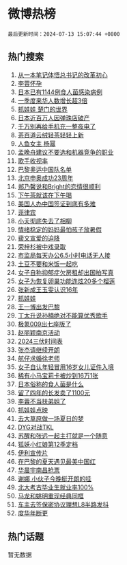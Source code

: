 # 微博热榜

`最后更新时间：2024-07-13 15:07:44 +0800`

## 热门搜索

1. [从一本笔记体悟总书记的改革初心](https://m.weibo.cn/search?containerid=100103type%3D1%26t%3D10%26q%3D%23%E4%BB%8E%E4%B8%80%E6%9C%AC%E7%AC%94%E8%AE%B0%E4%BD%93%E6%82%9F%E6%80%BB%E4%B9%A6%E8%AE%B0%E7%9A%84%E6%94%B9%E9%9D%A9%E5%88%9D%E5%BF%83%23&stream_entry_id=51&isnewpage=1&extparam=seat%3D1%26q%3D%2523%25E4%25BB%258E%25E4%25B8%2580%25E6%259C%25AC%25E7%25AC%2594%25E8%25AE%25B0%25E4%25BD%2593%25E6%2582%259F%25E6%2580%25BB%25E4%25B9%25A6%25E8%25AE%25B0%25E7%259A%2584%25E6%2594%25B9%25E9%259D%25A9%25E5%2588%259D%25E5%25BF%2583%2523%26dgr%3D0%26cate%3D10103%26stream_entry_id%3D51%26filter_type%3Drealtimehot%26pos%3D0%26c_type%3D51%26display_time%3D1720854462%26pre_seqid%3D1720854462525023772198)
1. [李蓉怀孕](https://m.weibo.cn/search?containerid=100103type%3D1%26t%3D10%26q%3D%23%E6%9D%8E%E8%93%89%E6%80%80%E5%AD%95%23&stream_entry_id=31&isnewpage=1&extparam=seat%3D1%26cate%3D5001%26lcate%3D5001%26realpos%3D1%26pos%3D0%26q%3D%2523%25E6%259D%258E%25E8%2593%2589%25E6%2580%2580%25E5%25AD%2595%2523%26dgr%3D0%26band_rank%3D1%26stream_entry_id%3D31%26filter_type%3Drealtimehot%26flag%3D1%26c_type%3D31%26display_time%3D1720854462%26pre_seqid%3D1720854462525023772198)
1. [日本已有1144例食人菌感染病例](https://m.weibo.cn/search?containerid=100103type%3D1%26t%3D10%26q%3D%23%E6%97%A5%E6%9C%AC%E5%B7%B2%E6%9C%891144%E4%BE%8B%E9%A3%9F%E4%BA%BA%E8%8F%8C%E6%84%9F%E6%9F%93%E7%97%85%E4%BE%8B%23&stream_entry_id=31&isnewpage=1&extparam=seat%3D1%26cate%3D5001%26lcate%3D5001%26realpos%3D2%26pos%3D1%26q%3D%2523%25E6%2597%25A5%25E6%259C%25AC%25E5%25B7%25B2%25E6%259C%25891144%25E4%25BE%258B%25E9%25A3%259F%25E4%25BA%25BA%25E8%258F%258C%25E6%2584%259F%25E6%259F%2593%25E7%2597%2585%25E4%25BE%258B%2523%26dgr%3D0%26band_rank%3D2%26stream_entry_id%3D31%26filter_type%3Drealtimehot%26flag%3D2%26c_type%3D31%26display_time%3D1720854462%26pre_seqid%3D1720854462525023772198)
1. [一季度来华人数增长超3倍](https://m.weibo.cn/search?containerid=100103type%3D1%26t%3D10%26q%3D%23%E4%B8%80%E5%AD%A3%E5%BA%A6%E6%9D%A5%E5%8D%8E%E4%BA%BA%E6%95%B0%E5%A2%9E%E9%95%BF%E8%B6%853%E5%80%8D%23&stream_entry_id=31&isnewpage=1&extparam=seat%3D1%26cate%3D5001%26lcate%3D5001%26realpos%3D3%26pos%3D2%26q%3D%2523%25E4%25B8%2580%25E5%25AD%25A3%25E5%25BA%25A6%25E6%259D%25A5%25E5%258D%258E%25E4%25BA%25BA%25E6%2595%25B0%25E5%25A2%259E%25E9%2595%25BF%25E8%25B6%25853%25E5%2580%258D%2523%26dgr%3D0%26band_rank%3D3%26stream_entry_id%3D31%26filter_type%3Drealtimehot%26flag%3D0%26c_type%3D31%26display_time%3D1720854462%26pre_seqid%3D1720854462525023772198)
1. [抓娃娃 楚门的世界](https://m.weibo.cn/search?containerid=100103type%3D1%26t%3D10%26q%3D%E6%8A%93%E5%A8%83%E5%A8%83+%E6%A5%9A%E9%97%A8%E7%9A%84%E4%B8%96%E7%95%8C&stream_entry_id=31&isnewpage=1&extparam=seat%3D1%26cate%3D5001%26lcate%3D5001%26realpos%3D4%26pos%3D3%26q%3D%25E6%258A%2593%25E5%25A8%2583%25E5%25A8%2583%2520%25E6%25A5%259A%25E9%2597%25A8%25E7%259A%2584%25E4%25B8%2596%25E7%2595%258C%26dgr%3D0%26band_rank%3D4%26stream_entry_id%3D31%26filter_type%3Drealtimehot%26flag%3D2%26c_type%3D31%26display_time%3D1720854462%26pre_seqid%3D1720854462525023772198)
1. [日本近百万人因弹珠店破产](https://m.weibo.cn/search?containerid=100103type%3D1%26t%3D10%26q%3D%23%E6%97%A5%E6%9C%AC%E8%BF%91%E7%99%BE%E4%B8%87%E4%BA%BA%E5%9B%A0%E5%BC%B9%E7%8F%A0%E5%BA%97%E7%A0%B4%E4%BA%A7%23&stream_entry_id=31&isnewpage=1&extparam=seat%3D1%26cate%3D5001%26lcate%3D5001%26realpos%3D5%26pos%3D4%26q%3D%2523%25E6%2597%25A5%25E6%259C%25AC%25E8%25BF%2591%25E7%2599%25BE%25E4%25B8%2587%25E4%25BA%25BA%25E5%259B%25A0%25E5%25BC%25B9%25E7%258F%25A0%25E5%25BA%2597%25E7%25A0%25B4%25E4%25BA%25A7%2523%26dgr%3D0%26band_rank%3D5%26stream_entry_id%3D31%26filter_type%3Drealtimehot%26flag%3D1%26c_type%3D31%26display_time%3D1720854462%26pre_seqid%3D1720854462525023772198)
1. [千万别再给手机充一整夜电了](https://m.weibo.cn/search?containerid=100103type%3D1%26t%3D10%26q%3D%23%E5%8D%83%E4%B8%87%E5%88%AB%E5%86%8D%E7%BB%99%E6%89%8B%E6%9C%BA%E5%85%85%E4%B8%80%E6%95%B4%E5%A4%9C%E7%94%B5%E4%BA%86%23&stream_entry_id=31&isnewpage=1&extparam=seat%3D1%26cate%3D5001%26lcate%3D5001%26realpos%3D6%26pos%3D5%26q%3D%2523%25E5%258D%2583%25E4%25B8%2587%25E5%2588%25AB%25E5%2586%258D%25E7%25BB%2599%25E6%2589%258B%25E6%259C%25BA%25E5%2585%2585%25E4%25B8%2580%25E6%2595%25B4%25E5%25A4%259C%25E7%2594%25B5%25E4%25BA%2586%2523%26dgr%3D0%26band_rank%3D6%26stream_entry_id%3D31%26filter_type%3Drealtimehot%26flag%3D0%26c_type%3D31%26display_time%3D1720854462%26pre_seqid%3D1720854462525023772198)
1. [茶百道云绒轻茶轻轻上新](https://m.weibo.cn/search?containerid=100103type%3D1%26t%3D10%26q%3D%23%E8%8C%B6%E7%99%BE%E9%81%93%E4%BA%91%E7%BB%92%E8%BD%BB%E8%8C%B6%E8%BD%BB%E8%BD%BB%E4%B8%8A%E6%96%B0%23&stream_entry_id=31&isnewpage=1&extparam=seat%3D1%26cate%3D5001%26lcate%3D5001%26band_rank%3D7%26pos%3D6%26is_ad_pos%3D1%26q%3D%2523%25E8%258C%25B6%25E7%2599%25BE%25E9%2581%2593%25E4%25BA%2591%25E7%25BB%2592%25E8%25BD%25BB%25E8%258C%25B6%25E8%25BD%25BB%25E8%25BD%25BB%25E4%25B8%258A%25E6%2596%25B0%2523%26dgr%3D0%26topic_ad%3D1%26stream_entry_id%3D31%26filter_type%3Drealtimehot%26adid%3D245858%26c_type%3D31%26display_time%3D1720854462%26pre_seqid%3D1720854462525023772198)
1. [人鱼女主 杨幂](https://m.weibo.cn/search?containerid=100103type%3D1%26t%3D10%26q%3D%E4%BA%BA%E9%B1%BC%E5%A5%B3%E4%B8%BB+%E6%9D%A8%E5%B9%82&stream_entry_id=31&isnewpage=1&extparam=seat%3D1%26cate%3D5001%26lcate%3D5001%26realpos%3D7%26pos%3D7%26q%3D%25E4%25BA%25BA%25E9%25B1%25BC%25E5%25A5%25B3%25E4%25B8%25BB%2520%25E6%259D%25A8%25E5%25B9%2582%26dgr%3D0%26band_rank%3D7%26stream_entry_id%3D31%26filter_type%3Drealtimehot%26flag%3D2%26c_type%3D31%26display_time%3D1720854462%26pre_seqid%3D1720854462525023772198)
1. [孟晚舟建议不要选和机器竞争的职业](https://m.weibo.cn/search?containerid=100103type%3D1%26t%3D10%26q%3D%23%E5%AD%9F%E6%99%9A%E8%88%9F%E5%BB%BA%E8%AE%AE%E4%B8%8D%E8%A6%81%E9%80%89%E5%92%8C%E6%9C%BA%E5%99%A8%E7%AB%9E%E4%BA%89%E7%9A%84%E8%81%8C%E4%B8%9A%23&stream_entry_id=31&isnewpage=1&extparam=seat%3D1%26cate%3D5001%26lcate%3D5001%26realpos%3D8%26pos%3D8%26q%3D%2523%25E5%25AD%259F%25E6%2599%259A%25E8%2588%259F%25E5%25BB%25BA%25E8%25AE%25AE%25E4%25B8%258D%25E8%25A6%2581%25E9%2580%2589%25E5%2592%258C%25E6%259C%25BA%25E5%2599%25A8%25E7%25AB%259E%25E4%25BA%2589%25E7%259A%2584%25E8%2581%258C%25E4%25B8%259A%2523%26dgr%3D0%26band_rank%3D8%26stream_entry_id%3D31%26filter_type%3Drealtimehot%26flag%3D2%26c_type%3D31%26display_time%3D1720854462%26pre_seqid%3D1720854462525023772198)
1. [歌手收视率](https://m.weibo.cn/search?containerid=100103type%3D1%26t%3D10%26q%3D%E6%AD%8C%E6%89%8B%E6%94%B6%E8%A7%86%E7%8E%87&stream_entry_id=31&isnewpage=1&extparam=seat%3D1%26cate%3D5001%26lcate%3D5001%26realpos%3D9%26pos%3D9%26q%3D%25E6%25AD%258C%25E6%2589%258B%25E6%2594%25B6%25E8%25A7%2586%25E7%258E%2587%26dgr%3D0%26band_rank%3D9%26stream_entry_id%3D31%26filter_type%3Drealtimehot%26flag%3D0%26c_type%3D31%26display_time%3D1720854462%26pre_seqid%3D1720854462525023772198)
1. [巴黎奥运中国队名单](https://m.weibo.cn/search?containerid=100103type%3D1%26t%3D10%26q%3D%23%E5%B7%B4%E9%BB%8E%E5%A5%A5%E8%BF%90%E4%B8%AD%E5%9B%BD%E9%98%9F%E5%90%8D%E5%8D%95%23&stream_entry_id=31&isnewpage=1&extparam=seat%3D1%26cate%3D5001%26lcate%3D5001%26realpos%3D10%26pos%3D10%26q%3D%2523%25E5%25B7%25B4%25E9%25BB%258E%25E5%25A5%25A5%25E8%25BF%2590%25E4%25B8%25AD%25E5%259B%25BD%25E9%2598%259F%25E5%2590%258D%25E5%258D%2595%2523%26dgr%3D0%26band_rank%3D10%26stream_entry_id%3D31%26filter_type%3Drealtimehot%26flag%3D0%26c_type%3D31%26display_time%3D1720854462%26pre_seqid%3D1720854462525023772198)
1. [北京申奥成功23周年](https://m.weibo.cn/search?containerid=100103type%3D1%26t%3D10%26q%3D%23%E5%8C%97%E4%BA%AC%E7%94%B3%E5%A5%A5%E6%88%90%E5%8A%9F23%E5%91%A8%E5%B9%B4%23&stream_entry_id=31&isnewpage=1&extparam=seat%3D1%26cate%3D5001%26lcate%3D5001%26realpos%3D11%26pos%3D11%26q%3D%2523%25E5%258C%2597%25E4%25BA%25AC%25E7%2594%25B3%25E5%25A5%25A5%25E6%2588%2590%25E5%258A%259F23%25E5%2591%25A8%25E5%25B9%25B4%2523%26dgr%3D0%26band_rank%3D11%26stream_entry_id%3D31%26filter_type%3Drealtimehot%26flag%3D32768%26c_type%3D31%26display_time%3D1720854462%26pre_seqid%3D1720854462525023772198)
1. [郑乃馨说和Bright的恋情很顺利](https://m.weibo.cn/search?containerid=100103type%3D1%26t%3D10%26q%3D%23%E9%83%91%E4%B9%83%E9%A6%A8%E8%AF%B4%E5%92%8CBright%E7%9A%84%E6%81%8B%E6%83%85%E5%BE%88%E9%A1%BA%E5%88%A9%23&stream_entry_id=31&isnewpage=1&extparam=seat%3D1%26cate%3D5001%26lcate%3D5001%26realpos%3D12%26pos%3D12%26q%3D%2523%25E9%2583%2591%25E4%25B9%2583%25E9%25A6%25A8%25E8%25AF%25B4%25E5%2592%258CBright%25E7%259A%2584%25E6%2581%258B%25E6%2583%2585%25E5%25BE%2588%25E9%25A1%25BA%25E5%2588%25A9%2523%26dgr%3D0%26band_rank%3D12%26stream_entry_id%3D31%26filter_type%3Drealtimehot%26flag%3D1%26c_type%3D31%26display_time%3D1720854462%26pre_seqid%3D1720854462525023772198)
1. [下午茶就该在下午喝](https://m.weibo.cn/search?containerid=100103type%3D1%26t%3D10%26q%3D%23%E4%B8%8B%E5%8D%88%E8%8C%B6%E5%B0%B1%E8%AF%A5%E5%9C%A8%E4%B8%8B%E5%8D%88%E5%96%9D%23&stream_entry_id=31&isnewpage=1&extparam=seat%3D1%26cate%3D5001%26lcate%3D5001%26band_rank%3D13%26pos%3D13%26realpos%3D13%26q%3D%2523%25E4%25B8%258B%25E5%258D%2588%25E8%258C%25B6%25E5%25B0%25B1%25E8%25AF%25A5%25E5%259C%25A8%25E4%25B8%258B%25E5%258D%2588%25E5%2596%259D%2523%26dgr%3D0%26flag%3D0%26stream_entry_id%3D31%26filter_type%3Drealtimehot%26adid%3D245601%26c_type%3D31%26display_time%3D1720854462%26pre_seqid%3D1720854462525023772198)
1. [美国人办中国签证到底有多难](https://m.weibo.cn/search?containerid=100103type%3D1%26t%3D10%26q%3D%E7%BE%8E%E5%9B%BD%E4%BA%BA%E5%8A%9E%E4%B8%AD%E5%9B%BD%E7%AD%BE%E8%AF%81%E5%88%B0%E5%BA%95%E6%9C%89%E5%A4%9A%E9%9A%BE&stream_entry_id=31&isnewpage=1&extparam=seat%3D1%26cate%3D5001%26lcate%3D5001%26realpos%3D14%26pos%3D14%26q%3D%25E7%25BE%258E%25E5%259B%25BD%25E4%25BA%25BA%25E5%258A%259E%25E4%25B8%25AD%25E5%259B%25BD%25E7%25AD%25BE%25E8%25AF%2581%25E5%2588%25B0%25E5%25BA%2595%25E6%259C%2589%25E5%25A4%259A%25E9%259A%25BE%26dgr%3D0%26band_rank%3D14%26stream_entry_id%3D31%26filter_type%3Drealtimehot%26flag%3D1%26c_type%3D31%26display_time%3D1720854462%26pre_seqid%3D1720854462525023772198)
1. [菲律宾](https://m.weibo.cn/search?containerid=100103type%3D1%26t%3D10%26q%3D%E8%8F%B2%E5%BE%8B%E5%AE%BE&stream_entry_id=31&isnewpage=1&extparam=seat%3D1%26cate%3D5001%26lcate%3D5001%26realpos%3D15%26pos%3D15%26q%3D%25E8%258F%25B2%25E5%25BE%258B%25E5%25AE%25BE%26dgr%3D0%26band_rank%3D15%26stream_entry_id%3D31%26filter_type%3Drealtimehot%26flag%3D1%26c_type%3D31%26display_time%3D1720854462%26pre_seqid%3D1720854462525023772198)
1. [小夭彻底失去了相柳](https://m.weibo.cn/search?containerid=100103type%3D1%26t%3D10%26q%3D%E5%B0%8F%E5%A4%AD%E5%BD%BB%E5%BA%95%E5%A4%B1%E5%8E%BB%E4%BA%86%E7%9B%B8%E6%9F%B3&stream_entry_id=31&isnewpage=1&extparam=seat%3D1%26cate%3D5001%26lcate%3D5001%26realpos%3D16%26pos%3D16%26q%3D%25E5%25B0%258F%25E5%25A4%25AD%25E5%25BD%25BB%25E5%25BA%2595%25E5%25A4%25B1%25E5%258E%25BB%25E4%25BA%2586%25E7%259B%25B8%25E6%259F%25B3%26dgr%3D0%26band_rank%3D16%26stream_entry_id%3D31%26filter_type%3Drealtimehot%26flag%3D0%26c_type%3D31%26display_time%3D1720854462%26pre_seqid%3D1720854462525023772198)
1. [情绪稳定的妈妈最怕孩子放暑假](https://m.weibo.cn/search?containerid=100103type%3D1%26t%3D10%26q%3D%23%E6%83%85%E7%BB%AA%E7%A8%B3%E5%AE%9A%E7%9A%84%E5%A6%88%E5%A6%88%E6%9C%80%E6%80%95%E5%AD%A9%E5%AD%90%E6%94%BE%E6%9A%91%E5%81%87%23&stream_entry_id=31&isnewpage=1&extparam=seat%3D1%26cate%3D5001%26lcate%3D5001%26realpos%3D17%26pos%3D17%26q%3D%2523%25E6%2583%2585%25E7%25BB%25AA%25E7%25A8%25B3%25E5%25AE%259A%25E7%259A%2584%25E5%25A6%2588%25E5%25A6%2588%25E6%259C%2580%25E6%2580%2595%25E5%25AD%25A9%25E5%25AD%2590%25E6%2594%25BE%25E6%259A%2591%25E5%2581%2587%2523%26dgr%3D0%26band_rank%3D17%26stream_entry_id%3D31%26filter_type%3Drealtimehot%26flag%3D0%26c_type%3D31%26display_time%3D1720854462%26pre_seqid%3D1720854462525023772198)
1. [裴文宣爱的迫降](https://m.weibo.cn/search?containerid=100103type%3D1%26t%3D10%26q%3D%23%E8%A3%B4%E6%96%87%E5%AE%A3%E7%88%B1%E7%9A%84%E8%BF%AB%E9%99%8D%23&stream_entry_id=31&isnewpage=1&extparam=seat%3D1%26cate%3D5001%26lcate%3D5001%26realpos%3D18%26pos%3D18%26q%3D%2523%25E8%25A3%25B4%25E6%2596%2587%25E5%25AE%25A3%25E7%2588%25B1%25E7%259A%2584%25E8%25BF%25AB%25E9%2599%258D%2523%26dgr%3D0%26band_rank%3D18%26stream_entry_id%3D31%26filter_type%3Drealtimehot%26flag%3D0%26c_type%3D31%26display_time%3D1720854462%26pre_seqid%3D1720854462525023772198)
1. [荣梓杉被中戏录取](https://m.weibo.cn/search?containerid=100103type%3D1%26t%3D10%26q%3D%23%E8%8D%A3%E6%A2%93%E6%9D%89%E8%A2%AB%E4%B8%AD%E6%88%8F%E5%BD%95%E5%8F%96%23&stream_entry_id=31&isnewpage=1&extparam=seat%3D1%26cate%3D5001%26lcate%3D5001%26realpos%3D19%26pos%3D19%26q%3D%2523%25E8%258D%25A3%25E6%25A2%2593%25E6%259D%2589%25E8%25A2%25AB%25E4%25B8%25AD%25E6%2588%258F%25E5%25BD%2595%25E5%258F%2596%2523%26dgr%3D0%26band_rank%3D19%26stream_entry_id%3D31%26filter_type%3Drealtimehot%26flag%3D0%26c_type%3D31%26display_time%3D1720854462%26pre_seqid%3D1720854462525023772198)
1. [市监局每天办公6.5小时电话无人接](https://m.weibo.cn/search?containerid=100103type%3D1%26t%3D10%26q%3D%23%E5%B8%82%E7%9B%91%E5%B1%80%E6%AF%8F%E5%A4%A9%E5%8A%9E%E5%85%AC6.5%E5%B0%8F%E6%97%B6%E7%94%B5%E8%AF%9D%E6%97%A0%E4%BA%BA%E6%8E%A5%23&stream_entry_id=31&isnewpage=1&extparam=seat%3D1%26cate%3D5001%26lcate%3D5001%26realpos%3D20%26pos%3D20%26q%3D%2523%25E5%25B8%2582%25E7%259B%2591%25E5%25B1%2580%25E6%25AF%258F%25E5%25A4%25A9%25E5%258A%259E%25E5%2585%25AC6.5%25E5%25B0%258F%25E6%2597%25B6%25E7%2594%25B5%25E8%25AF%259D%25E6%2597%25A0%25E4%25BA%25BA%25E6%258E%25A5%2523%26dgr%3D0%26band_rank%3D20%26stream_entry_id%3D31%26filter_type%3Drealtimehot%26flag%3D0%26c_type%3D31%26display_time%3D1720854462%26pre_seqid%3D1720854462525023772198)
1. [土豆不要和米饭一起吃](https://m.weibo.cn/search?containerid=100103type%3D1%26t%3D10%26q%3D%23%E5%9C%9F%E8%B1%86%E4%B8%8D%E8%A6%81%E5%92%8C%E7%B1%B3%E9%A5%AD%E4%B8%80%E8%B5%B7%E5%90%83%23&stream_entry_id=31&isnewpage=1&extparam=seat%3D1%26cate%3D5001%26lcate%3D5001%26realpos%3D21%26pos%3D21%26q%3D%2523%25E5%259C%259F%25E8%25B1%2586%25E4%25B8%258D%25E8%25A6%2581%25E5%2592%258C%25E7%25B1%25B3%25E9%25A5%25AD%25E4%25B8%2580%25E8%25B5%25B7%25E5%2590%2583%2523%26dgr%3D0%26band_rank%3D21%26stream_entry_id%3D31%26filter_type%3Drealtimehot%26flag%3D1%26c_type%3D31%26display_time%3D1720854462%26pre_seqid%3D1720854462525023772198)
1. [女子自称抑郁症欠房租却出国拍写真](https://m.weibo.cn/search?containerid=100103type%3D1%26t%3D10%26q%3D%23%E5%A5%B3%E5%AD%90%E8%87%AA%E7%A7%B0%E6%8A%91%E9%83%81%E7%97%87%E6%AC%A0%E6%88%BF%E7%A7%9F%E5%8D%B4%E5%87%BA%E5%9B%BD%E6%8B%8D%E5%86%99%E7%9C%9F%23&stream_entry_id=31&isnewpage=1&extparam=seat%3D1%26cate%3D5001%26lcate%3D5001%26realpos%3D22%26pos%3D22%26q%3D%2523%25E5%25A5%25B3%25E5%25AD%2590%25E8%2587%25AA%25E7%25A7%25B0%25E6%258A%2591%25E9%2583%2581%25E7%2597%2587%25E6%25AC%25A0%25E6%2588%25BF%25E7%25A7%259F%25E5%258D%25B4%25E5%2587%25BA%25E5%259B%25BD%25E6%258B%258D%25E5%2586%2599%25E7%259C%259F%2523%26dgr%3D0%26band_rank%3D22%26stream_entry_id%3D31%26filter_type%3Drealtimehot%26flag%3D1%26c_type%3D31%26display_time%3D1720854462%26pre_seqid%3D1720854462525023772198)
1. [女子为恢复卵巢功能连炫20多个榴莲](https://m.weibo.cn/search?containerid=100103type%3D1%26t%3D10%26q%3D%23%E5%A5%B3%E5%AD%90%E4%B8%BA%E6%81%A2%E5%A4%8D%E5%8D%B5%E5%B7%A2%E5%8A%9F%E8%83%BD%E8%BF%9E%E7%82%AB20%E5%A4%9A%E4%B8%AA%E6%A6%B4%E8%8E%B2%23&stream_entry_id=31&isnewpage=1&extparam=seat%3D1%26cate%3D5001%26lcate%3D5001%26realpos%3D23%26pos%3D23%26q%3D%2523%25E5%25A5%25B3%25E5%25AD%2590%25E4%25B8%25BA%25E6%2581%25A2%25E5%25A4%258D%25E5%258D%25B5%25E5%25B7%25A2%25E5%258A%259F%25E8%2583%25BD%25E8%25BF%259E%25E7%2582%25AB20%25E5%25A4%259A%25E4%25B8%25AA%25E6%25A6%25B4%25E8%258E%25B2%2523%26dgr%3D0%26band_rank%3D23%26stream_entry_id%3D31%26filter_type%3Drealtimehot%26flag%3D2%26c_type%3D31%26display_time%3D1720854462%26pre_seqid%3D1720854462525023772198)
1. [张新成王玉雯认识16年](https://m.weibo.cn/search?containerid=100103type%3D1%26t%3D10%26q%3D%23%E5%BC%A0%E6%96%B0%E6%88%90%E7%8E%8B%E7%8E%89%E9%9B%AF%E8%AE%A4%E8%AF%8616%E5%B9%B4%23&stream_entry_id=31&isnewpage=1&extparam=seat%3D1%26cate%3D5001%26lcate%3D5001%26realpos%3D24%26pos%3D24%26q%3D%2523%25E5%25BC%25A0%25E6%2596%25B0%25E6%2588%2590%25E7%258E%258B%25E7%258E%2589%25E9%259B%25AF%25E8%25AE%25A4%25E8%25AF%258616%25E5%25B9%25B4%2523%26dgr%3D0%26band_rank%3D24%26stream_entry_id%3D31%26filter_type%3Drealtimehot%26flag%3D1%26c_type%3D31%26display_time%3D1720854462%26pre_seqid%3D1720854462525023772198)
1. [抓娃娃](https://m.weibo.cn/search?containerid=100103type%3D1%26t%3D10%26q%3D%E6%8A%93%E5%A8%83%E5%A8%83&stream_entry_id=31&isnewpage=1&extparam=seat%3D1%26cate%3D5001%26lcate%3D5001%26realpos%3D25%26pos%3D25%26q%3D%25E6%258A%2593%25E5%25A8%2583%25E5%25A8%2583%26dgr%3D0%26band_rank%3D25%26stream_entry_id%3D31%26filter_type%3Drealtimehot%26flag%3D0%26c_type%3D31%26display_time%3D1720854462%26pre_seqid%3D1720854462525023772198)
1. [王一博出发巴黎](https://m.weibo.cn/search?containerid=100103type%3D1%26t%3D10%26q%3D%E7%8E%8B%E4%B8%80%E5%8D%9A%E5%87%BA%E5%8F%91%E5%B7%B4%E9%BB%8E&stream_entry_id=31&isnewpage=1&extparam=seat%3D1%26cate%3D5001%26lcate%3D5001%26realpos%3D26%26pos%3D26%26q%3D%25E7%258E%258B%25E4%25B8%2580%25E5%258D%259A%25E5%2587%25BA%25E5%258F%2591%25E5%25B7%25B4%25E9%25BB%258E%26dgr%3D0%26band_rank%3D26%26stream_entry_id%3D31%26filter_type%3Drealtimehot%26flag%3D1%26c_type%3D31%26display_time%3D1720854462%26pre_seqid%3D1720854462525023772198)
1. [丁太升说孙楠绝对不能算优秀歌手](https://m.weibo.cn/search?containerid=100103type%3D1%26t%3D10%26q%3D%23%E4%B8%81%E5%A4%AA%E5%8D%87%E8%AF%B4%E5%AD%99%E6%A5%A0%E7%BB%9D%E5%AF%B9%E4%B8%8D%E8%83%BD%E7%AE%97%E4%BC%98%E7%A7%80%E6%AD%8C%E6%89%8B%23&stream_entry_id=31&isnewpage=1&extparam=seat%3D1%26cate%3D5001%26lcate%3D5001%26realpos%3D27%26pos%3D27%26q%3D%2523%25E4%25B8%2581%25E5%25A4%25AA%25E5%258D%2587%25E8%25AF%25B4%25E5%25AD%2599%25E6%25A5%25A0%25E7%25BB%259D%25E5%25AF%25B9%25E4%25B8%258D%25E8%2583%25BD%25E7%25AE%2597%25E4%25BC%2598%25E7%25A7%2580%25E6%25AD%258C%25E6%2589%258B%2523%26dgr%3D0%26band_rank%3D27%26stream_entry_id%3D31%26filter_type%3Drealtimehot%26flag%3D0%26c_type%3D31%26display_time%3D1720854462%26pre_seqid%3D1720854462525023772198)
1. [极氪009出七座版了](https://m.weibo.cn/search?containerid=100103type%3D1%26t%3D10%26q%3D%23%E6%9E%81%E6%B0%AA009%E5%87%BA%E4%B8%83%E5%BA%A7%E7%89%88%E4%BA%86%23&stream_entry_id=31&isnewpage=1&extparam=seat%3D1%26cate%3D5001%26lcate%3D5001%26band_rank%3D28%26pos%3D28%26realpos%3D28%26q%3D%2523%25E6%259E%2581%25E6%25B0%25AA009%25E5%2587%25BA%25E4%25B8%2583%25E5%25BA%25A7%25E7%2589%2588%25E4%25BA%2586%2523%26dgr%3D0%26flag%3D0%26stream_entry_id%3D31%26filter_type%3Drealtimehot%26adid%3D245946%26c_type%3D31%26display_time%3D1720854462%26pre_seqid%3D1720854462525023772198)
1. [赵丽颖南京活动](https://m.weibo.cn/search?containerid=100103type%3D1%26t%3D10%26q%3D%E8%B5%B5%E4%B8%BD%E9%A2%96%E5%8D%97%E4%BA%AC%E6%B4%BB%E5%8A%A8&stream_entry_id=31&isnewpage=1&extparam=seat%3D1%26cate%3D5001%26lcate%3D5001%26realpos%3D29%26pos%3D29%26q%3D%25E8%25B5%25B5%25E4%25B8%25BD%25E9%25A2%2596%25E5%258D%2597%25E4%25BA%25AC%25E6%25B4%25BB%25E5%258A%25A8%26dgr%3D0%26band_rank%3D29%26stream_entry_id%3D31%26filter_type%3Drealtimehot%26flag%3D0%26c_type%3D31%26display_time%3D1720854462%26pre_seqid%3D1720854462525023772198)
1. [2024三伏时间表](https://m.weibo.cn/search?containerid=100103type%3D1%26t%3D10%26q%3D%232024%E4%B8%89%E4%BC%8F%E6%97%B6%E9%97%B4%E8%A1%A8%23&stream_entry_id=31&isnewpage=1&extparam=seat%3D1%26cate%3D5001%26lcate%3D5001%26realpos%3D30%26pos%3D30%26q%3D%25232024%25E4%25B8%2589%25E4%25BC%258F%25E6%2597%25B6%25E9%2597%25B4%25E8%25A1%25A8%2523%26dgr%3D0%26band_rank%3D30%26stream_entry_id%3D31%26filter_type%3Drealtimehot%26flag%3D1%26c_type%3D31%26display_time%3D1720854462%26pre_seqid%3D1720854462525023772198)
1. [张杰请继续开朗](https://m.weibo.cn/search?containerid=100103type%3D1%26t%3D10%26q%3D%23%E5%BC%A0%E6%9D%B0%E8%AF%B7%E7%BB%A7%E7%BB%AD%E5%BC%80%E6%9C%97%23&stream_entry_id=31&isnewpage=1&extparam=seat%3D1%26cate%3D5001%26lcate%3D5001%26realpos%3D31%26pos%3D31%26q%3D%2523%25E5%25BC%25A0%25E6%259D%25B0%25E8%25AF%25B7%25E7%25BB%25A7%25E7%25BB%25AD%25E5%25BC%2580%25E6%259C%2597%2523%26dgr%3D0%26band_rank%3D31%26stream_entry_id%3D31%26filter_type%3Drealtimehot%26flag%3D1%26c_type%3D31%26display_time%3D1720854462%26pre_seqid%3D1720854462525023772198)
1. [航仔求婚徐老师](https://m.weibo.cn/search?containerid=100103type%3D1%26t%3D10%26q%3D%E8%88%AA%E4%BB%94%E6%B1%82%E5%A9%9A%E5%BE%90%E8%80%81%E5%B8%88&stream_entry_id=31&isnewpage=1&extparam=seat%3D1%26cate%3D5001%26lcate%3D5001%26realpos%3D32%26pos%3D32%26q%3D%25E8%2588%25AA%25E4%25BB%2594%25E6%25B1%2582%25E5%25A9%259A%25E5%25BE%2590%25E8%2580%2581%25E5%25B8%2588%26dgr%3D0%26band_rank%3D32%26stream_entry_id%3D31%26filter_type%3Drealtimehot%26flag%3D0%26c_type%3D31%26display_time%3D1720854462%26pre_seqid%3D1720854462525023772198)
1. [女子自认年轻冒用16岁女儿证件入境](https://m.weibo.cn/search?containerid=100103type%3D1%26t%3D10%26q%3D%23%E5%A5%B3%E5%AD%90%E8%87%AA%E8%AE%A4%E5%B9%B4%E8%BD%BB%E5%86%92%E7%94%A816%E5%B2%81%E5%A5%B3%E5%84%BF%E8%AF%81%E4%BB%B6%E5%85%A5%E5%A2%83%23&stream_entry_id=31&isnewpage=1&extparam=seat%3D1%26cate%3D5001%26lcate%3D5001%26realpos%3D33%26pos%3D33%26q%3D%2523%25E5%25A5%25B3%25E5%25AD%2590%25E8%2587%25AA%25E8%25AE%25A4%25E5%25B9%25B4%25E8%25BD%25BB%25E5%2586%2592%25E7%2594%25A816%25E5%25B2%2581%25E5%25A5%25B3%25E5%2584%25BF%25E8%25AF%2581%25E4%25BB%25B6%25E5%2585%25A5%25E5%25A2%2583%2523%26dgr%3D0%26band_rank%3D33%26stream_entry_id%3D31%26filter_type%3Drealtimehot%26flag%3D0%26c_type%3D31%26display_time%3D1720854462%26pre_seqid%3D1720854462525023772198)
1. [稀有小马宝莉卡被炒到16万1张](https://m.weibo.cn/search?containerid=100103type%3D1%26t%3D10%26q%3D%23%E7%A8%80%E6%9C%89%E5%B0%8F%E9%A9%AC%E5%AE%9D%E8%8E%89%E5%8D%A1%E8%A2%AB%E7%82%92%E5%88%B016%E4%B8%871%E5%BC%A0%23&stream_entry_id=31&isnewpage=1&extparam=seat%3D1%26cate%3D5001%26lcate%3D5001%26realpos%3D34%26pos%3D34%26q%3D%2523%25E7%25A8%2580%25E6%259C%2589%25E5%25B0%258F%25E9%25A9%25AC%25E5%25AE%259D%25E8%258E%2589%25E5%258D%25A1%25E8%25A2%25AB%25E7%2582%2592%25E5%2588%25B016%25E4%25B8%25871%25E5%25BC%25A0%2523%26dgr%3D0%26band_rank%3D34%26stream_entry_id%3D31%26filter_type%3Drealtimehot%26flag%3D1%26c_type%3D31%26display_time%3D1720854462%26pre_seqid%3D1720854462525023772198)
1. [日本俗称的食人菌是什么](https://m.weibo.cn/search?containerid=100103type%3D1%26t%3D10%26q%3D%23%E6%97%A5%E6%9C%AC%E4%BF%97%E7%A7%B0%E7%9A%84%E9%A3%9F%E4%BA%BA%E8%8F%8C%E6%98%AF%E4%BB%80%E4%B9%88%23&stream_entry_id=31&isnewpage=1&extparam=seat%3D1%26cate%3D5001%26lcate%3D5001%26realpos%3D35%26pos%3D35%26q%3D%2523%25E6%2597%25A5%25E6%259C%25AC%25E4%25BF%2597%25E7%25A7%25B0%25E7%259A%2584%25E9%25A3%259F%25E4%25BA%25BA%25E8%258F%258C%25E6%2598%25AF%25E4%25BB%2580%25E4%25B9%2588%2523%26dgr%3D0%26band_rank%3D35%26stream_entry_id%3D31%26filter_type%3Drealtimehot%26flag%3D1%26c_type%3D31%26display_time%3D1720854462%26pre_seqid%3D1720854462525023772198)
1. [留了四年的长发卖了1100元](https://m.weibo.cn/search?containerid=100103type%3D1%26t%3D10%26q%3D%23%E7%95%99%E4%BA%86%E5%9B%9B%E5%B9%B4%E7%9A%84%E9%95%BF%E5%8F%91%E5%8D%96%E4%BA%861100%E5%85%83%23&stream_entry_id=31&isnewpage=1&extparam=seat%3D1%26cate%3D5001%26lcate%3D5001%26realpos%3D36%26pos%3D36%26q%3D%2523%25E7%2595%2599%25E4%25BA%2586%25E5%259B%259B%25E5%25B9%25B4%25E7%259A%2584%25E9%2595%25BF%25E5%258F%2591%25E5%258D%2596%25E4%25BA%25861100%25E5%2585%2583%2523%26dgr%3D0%26band_rank%3D36%26stream_entry_id%3D31%26filter_type%3Drealtimehot%26flag%3D1%26c_type%3D31%26display_time%3D1720854462%26pre_seqid%3D1720854462525023772198)
1. [李蓉不当扶弟姐了](https://m.weibo.cn/search?containerid=100103type%3D1%26t%3D10%26q%3D%23%E6%9D%8E%E8%93%89%E4%B8%8D%E5%BD%93%E6%89%B6%E5%BC%9F%E5%A7%90%E4%BA%86%23&stream_entry_id=31&isnewpage=1&extparam=seat%3D1%26cate%3D5001%26lcate%3D5001%26realpos%3D37%26pos%3D37%26q%3D%2523%25E6%259D%258E%25E8%2593%2589%25E4%25B8%258D%25E5%25BD%2593%25E6%2589%25B6%25E5%25BC%259F%25E5%25A7%2590%25E4%25BA%2586%2523%26dgr%3D0%26band_rank%3D37%26stream_entry_id%3D31%26filter_type%3Drealtimehot%26flag%3D1%26c_type%3D31%26display_time%3D1720854462%26pre_seqid%3D1720854462525023772198)
1. [抓娃娃点映](https://m.weibo.cn/search?containerid=100103type%3D1%26t%3D10%26q%3D%E6%8A%93%E5%A8%83%E5%A8%83%E7%82%B9%E6%98%A0&stream_entry_id=31&isnewpage=1&extparam=seat%3D1%26cate%3D5001%26lcate%3D5001%26realpos%3D38%26pos%3D38%26q%3D%25E6%258A%2593%25E5%25A8%2583%25E5%25A8%2583%25E7%2582%25B9%25E6%2598%25A0%26dgr%3D0%26band_rank%3D38%26stream_entry_id%3D31%26filter_type%3Drealtimehot%26flag%3D0%26c_type%3D31%26display_time%3D1720854462%26pre_seqid%3D1720854462525023772198)
1. [去大草原做一场夏日的梦](https://m.weibo.cn/search?containerid=100103type%3D1%26t%3D10%26q%3D%23%E5%8E%BB%E5%A4%A7%E8%8D%89%E5%8E%9F%E5%81%9A%E4%B8%80%E5%9C%BA%E5%A4%8F%E6%97%A5%E7%9A%84%E6%A2%A6%23&stream_entry_id=31&isnewpage=1&extparam=seat%3D1%26cate%3D5001%26lcate%3D5001%26realpos%3D39%26pos%3D39%26q%3D%2523%25E5%258E%25BB%25E5%25A4%25A7%25E8%258D%2589%25E5%258E%259F%25E5%2581%259A%25E4%25B8%2580%25E5%259C%25BA%25E5%25A4%258F%25E6%2597%25A5%25E7%259A%2584%25E6%25A2%25A6%2523%26dgr%3D0%26band_rank%3D39%26stream_entry_id%3D31%26filter_type%3Drealtimehot%26flag%3D32768%26c_type%3D31%26display_time%3D1720854462%26pre_seqid%3D1720854462525023772198)
1. [DYG对战TKL](https://m.weibo.cn/search?containerid=100103type%3D1%26t%3D10%26q%3D%23DYG%E5%AF%B9%E6%88%98TKL%23&stream_entry_id=31&isnewpage=1&extparam=seat%3D1%26cate%3D5001%26lcate%3D5001%26realpos%3D40%26pos%3D40%26q%3D%2523DYG%25E5%25AF%25B9%25E6%2588%2598TKL%2523%26dgr%3D0%26band_rank%3D40%26stream_entry_id%3D31%26filter_type%3Drealtimehot%26flag%3D1%26c_type%3D31%26display_time%3D1720854462%26pre_seqid%3D1720854462525023772198)
1. [苏醒和张远一起主打就是一个随意](https://m.weibo.cn/search?containerid=100103type%3D1%26t%3D10%26q%3D%23%E8%8B%8F%E9%86%92%E5%92%8C%E5%BC%A0%E8%BF%9C%E4%B8%80%E8%B5%B7%E4%B8%BB%E6%89%93%E5%B0%B1%E6%98%AF%E4%B8%80%E4%B8%AA%E9%9A%8F%E6%84%8F%23&stream_entry_id=31&isnewpage=1&extparam=seat%3D1%26cate%3D5001%26lcate%3D5001%26realpos%3D41%26pos%3D41%26q%3D%2523%25E8%258B%258F%25E9%2586%2592%25E5%2592%258C%25E5%25BC%25A0%25E8%25BF%259C%25E4%25B8%2580%25E8%25B5%25B7%25E4%25B8%25BB%25E6%2589%2593%25E5%25B0%25B1%25E6%2598%25AF%25E4%25B8%2580%25E4%25B8%25AA%25E9%259A%258F%25E6%2584%258F%2523%26dgr%3D0%26band_rank%3D41%26stream_entry_id%3D31%26filter_type%3Drealtimehot%26flag%3D1%26c_type%3D31%26display_time%3D1720854462%26pre_seqid%3D1720854462525023772198)
1. [狐妖小红娘第12季定档](https://m.weibo.cn/search?containerid=100103type%3D1%26t%3D10%26q%3D%23%E7%8B%90%E5%A6%96%E5%B0%8F%E7%BA%A2%E5%A8%98%E7%AC%AC12%E5%AD%A3%E5%AE%9A%E6%A1%A3%23&stream_entry_id=31&isnewpage=1&extparam=seat%3D1%26cate%3D5001%26lcate%3D5001%26realpos%3D42%26pos%3D42%26q%3D%2523%25E7%258B%2590%25E5%25A6%2596%25E5%25B0%258F%25E7%25BA%25A2%25E5%25A8%2598%25E7%25AC%25AC12%25E5%25AD%25A3%25E5%25AE%259A%25E6%25A1%25A3%2523%26dgr%3D0%26band_rank%3D42%26stream_entry_id%3D31%26filter_type%3Drealtimehot%26flag%3D0%26c_type%3D31%26display_time%3D1720854462%26pre_seqid%3D1720854462525023772198)
1. [伊利宣传片](https://m.weibo.cn/search?containerid=100103type%3D1%26t%3D10%26q%3D%E4%BC%8A%E5%88%A9%E5%AE%A3%E4%BC%A0%E7%89%87&stream_entry_id=31&isnewpage=1&extparam=seat%3D1%26cate%3D5001%26lcate%3D5001%26realpos%3D43%26pos%3D43%26q%3D%25E4%25BC%258A%25E5%2588%25A9%25E5%25AE%25A3%25E4%25BC%25A0%25E7%2589%2587%26dgr%3D0%26band_rank%3D43%26stream_entry_id%3D31%26filter_type%3Drealtimehot%26flag%3D1%26c_type%3D31%26display_time%3D1720854462%26pre_seqid%3D1720854462525023772198)
1. [在巴黎的夏天遇见最美中国红](https://m.weibo.cn/search?containerid=100103type%3D1%26t%3D10%26q%3D%23%E5%9C%A8%E5%B7%B4%E9%BB%8E%E7%9A%84%E5%A4%8F%E5%A4%A9%E9%81%87%E8%A7%81%E6%9C%80%E7%BE%8E%E4%B8%AD%E5%9B%BD%E7%BA%A2%23&stream_entry_id=31&isnewpage=1&extparam=seat%3D1%26cate%3D5001%26lcate%3D5001%26realpos%3D44%26pos%3D44%26q%3D%2523%25E5%259C%25A8%25E5%25B7%25B4%25E9%25BB%258E%25E7%259A%2584%25E5%25A4%258F%25E5%25A4%25A9%25E9%2581%2587%25E8%25A7%2581%25E6%259C%2580%25E7%25BE%258E%25E4%25B8%25AD%25E5%259B%25BD%25E7%25BA%25A2%2523%26dgr%3D0%26band_rank%3D44%26stream_entry_id%3D31%26filter_type%3Drealtimehot%26flag%3D0%26c_type%3D31%26display_time%3D1720854462%26pre_seqid%3D1720854462525023772198)
1. [华晨宇南昌抢票](https://m.weibo.cn/search?containerid=100103type%3D1%26t%3D10%26q%3D%E5%8D%8E%E6%99%A8%E5%AE%87%E5%8D%97%E6%98%8C%E6%8A%A2%E7%A5%A8&stream_entry_id=31&isnewpage=1&extparam=seat%3D1%26cate%3D5001%26lcate%3D5001%26realpos%3D45%26pos%3D45%26q%3D%25E5%258D%258E%25E6%2599%25A8%25E5%25AE%2587%25E5%258D%2597%25E6%2598%258C%25E6%258A%25A2%25E7%25A5%25A8%26dgr%3D0%26band_rank%3D45%26stream_entry_id%3D31%26filter_type%3Drealtimehot%26flag%3D1%26c_type%3D31%26display_time%3D1720854462%26pre_seqid%3D1720854462525023772198)
1. [谢娜 小伙子今晚挺开朗的哇](https://m.weibo.cn/search?containerid=100103type%3D1%26t%3D10%26q%3D%E8%B0%A2%E5%A8%9C+%E5%B0%8F%E4%BC%99%E5%AD%90%E4%BB%8A%E6%99%9A%E6%8C%BA%E5%BC%80%E6%9C%97%E7%9A%84%E5%93%87&stream_entry_id=31&isnewpage=1&extparam=seat%3D1%26cate%3D5001%26lcate%3D5001%26realpos%3D46%26pos%3D46%26q%3D%25E8%25B0%25A2%25E5%25A8%259C%2520%25E5%25B0%258F%25E4%25BC%2599%25E5%25AD%2590%25E4%25BB%258A%25E6%2599%259A%25E6%258C%25BA%25E5%25BC%2580%25E6%259C%2597%25E7%259A%2584%25E5%2593%2587%26dgr%3D0%26band_rank%3D46%26stream_entry_id%3D31%26filter_type%3Drealtimehot%26flag%3D0%26c_type%3D31%26display_time%3D1720854462%26pre_seqid%3D1720854462525023772198)
1. [北大考古毕业生就业率100%](https://m.weibo.cn/search?containerid=100103type%3D1%26t%3D10%26q%3D%23%E5%8C%97%E5%A4%A7%E8%80%83%E5%8F%A4%E6%AF%95%E4%B8%9A%E7%94%9F%E5%B0%B1%E4%B8%9A%E7%8E%87100%25%23&stream_entry_id=31&isnewpage=1&extparam=seat%3D1%26cate%3D5001%26lcate%3D5001%26realpos%3D47%26pos%3D47%26q%3D%2523%25E5%258C%2597%25E5%25A4%25A7%25E8%2580%2583%25E5%258F%25A4%25E6%25AF%2595%25E4%25B8%259A%25E7%2594%259F%25E5%25B0%25B1%25E4%25B8%259A%25E7%258E%2587100%2525%2523%26dgr%3D0%26band_rank%3D47%26stream_entry_id%3D31%26filter_type%3Drealtimehot%26flag%3D0%26c_type%3D31%26display_time%3D1720854462%26pre_seqid%3D1720854462525023772198)
1. [马龙和姚明重现经典同框](https://m.weibo.cn/search?containerid=100103type%3D1%26t%3D10%26q%3D%23%E9%A9%AC%E9%BE%99%E5%92%8C%E5%A7%9A%E6%98%8E%E9%87%8D%E7%8E%B0%E7%BB%8F%E5%85%B8%E5%90%8C%E6%A1%86%23&stream_entry_id=31&isnewpage=1&extparam=seat%3D1%26cate%3D5001%26lcate%3D5001%26realpos%3D48%26pos%3D48%26q%3D%2523%25E9%25A9%25AC%25E9%25BE%2599%25E5%2592%258C%25E5%25A7%259A%25E6%2598%258E%25E9%2587%258D%25E7%258E%25B0%25E7%25BB%258F%25E5%2585%25B8%25E5%2590%258C%25E6%25A1%2586%2523%26dgr%3D0%26band_rank%3D48%26stream_entry_id%3D31%26filter_type%3Drealtimehot%26flag%3D1%26c_type%3D31%26display_time%3D1720854462%26pre_seqid%3D1720854462525023772198)
1. [车主去签保密协议理想L8半路发抖](https://m.weibo.cn/search?containerid=100103type%3D1%26t%3D10%26q%3D%23%E8%BD%A6%E4%B8%BB%E5%8E%BB%E7%AD%BE%E4%BF%9D%E5%AF%86%E5%8D%8F%E8%AE%AE%E7%90%86%E6%83%B3L8%E5%8D%8A%E8%B7%AF%E5%8F%91%E6%8A%96%23&stream_entry_id=31&isnewpage=1&extparam=seat%3D1%26cate%3D5001%26lcate%3D5001%26realpos%3D49%26pos%3D49%26q%3D%2523%25E8%25BD%25A6%25E4%25B8%25BB%25E5%258E%25BB%25E7%25AD%25BE%25E4%25BF%259D%25E5%25AF%2586%25E5%258D%258F%25E8%25AE%25AE%25E7%2590%2586%25E6%2583%25B3L8%25E5%258D%258A%25E8%25B7%25AF%25E5%258F%2591%25E6%258A%2596%2523%26dgr%3D0%26band_rank%3D49%26stream_entry_id%3D31%26filter_type%3Drealtimehot%26flag%3D0%26c_type%3D31%26display_time%3D1720854462%26pre_seqid%3D1720854462525023772198)
1. [度华年断更](https://m.weibo.cn/search?containerid=100103type%3D1%26t%3D10%26q%3D%E5%BA%A6%E5%8D%8E%E5%B9%B4%E6%96%AD%E6%9B%B4&stream_entry_id=31&isnewpage=1&extparam=seat%3D1%26cate%3D5001%26lcate%3D5001%26realpos%3D50%26pos%3D50%26q%3D%25E5%25BA%25A6%25E5%258D%258E%25E5%25B9%25B4%25E6%2596%25AD%25E6%259B%25B4%26dgr%3D0%26band_rank%3D50%26stream_entry_id%3D31%26filter_type%3Drealtimehot%26flag%3D1%26c_type%3D31%26display_time%3D1720854462%26pre_seqid%3D1720854462525023772198)

## 热门话题

暂无数据
